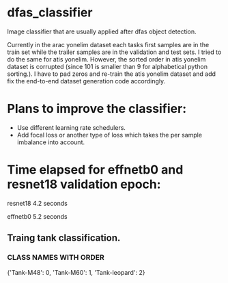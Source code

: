 # dfas_classifier

Image classifier that are usually applied after dfas object detection.

Currently in the arac yonelim dataset each tasks first samples are in the train set while the trailer samples are in the validation and test sets. 
I tried to do the same for atis yonelim. However, the sorted order in atis yonelim dataset is corrupted (since 101 is smaller than 9 for alphabetical python sorting.). I have to pad zeros and re-train the atis yonelim dataset and add fix the end-to-end dataset generation code accordingly.

# Plans to improve the classifier:

- Use different learning rate schedulers. 
- Add focal loss or another type of loss which takes the per sample imbalance into account.

# Time elapsed for effnetb0 and resnet18 validation epoch:

resnet18 4.2 seconds

effnetb0 5.2 seconds

## Traing tank classification.


### CLASS NAMES WITH ORDER
{'Tank-M48': 0, 'Tank-M60': 1, 'Tank-leopard': 2}